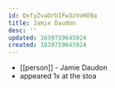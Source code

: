 ```yaml
---
id: QxfyZvaDrbIFw3zVoHO9a
title: Jamie Daudon
desc: ''
updated: 1639759645924
created: 1639759645924
---
```



- [[person]] - Jamie Daudon
- appeared 1x at the stoa
